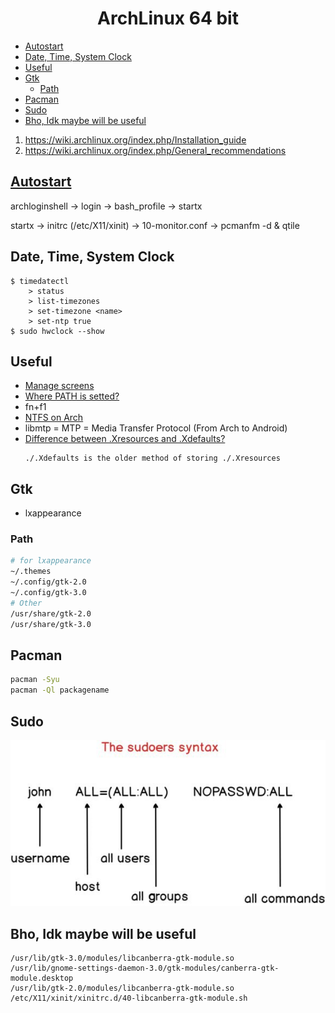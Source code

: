 <h1 align="center">ArchLinux 64 bit</h1>

- [Autostart](#autostart)
- [Date, Time, System Clock](#date-time-system-clock)
- [Useful](#useful)
- [Gtk](#gtk)
	- [Path](#path)
- [Pacman](#pacman)
- [Sudo](#sudo)
- [Bho, Idk maybe will be useful](#bho-idk-maybe-will-be-useful)

1. https://wiki.archlinux.org/index.php/Installation_guide
2. https://wiki.archlinux.org/index.php/General_recommendations

## [Autostart](https://wiki.archlinux.org/index.php/Autostarting)

archloginshell
	-> login
		-> bash_profile 
			-> startx

startx 
	-> initrc (/etc/X11/xinit)
		-> 10-monitor.conf
		-> pcmanfm -d & qtile

## Date, Time, System Clock
```
$ timedatectl
    > status
    > list-timezones
    > set-timezone <name>
    > set-ntp true
$ sudo hwclock --show
```

## Useful

- [Manage screens](https://github.com/Jakkins/Linux/blob/master/Arch%20Linux/x86_64/Dotfiles/X11)
- [Where PATH is setted?](https://stackoverflow.com/questions/37676849/where-is-path-variable-set-in-ubuntu)
- fn+f1
- [NTFS on Arch](https://wiki.archlinux.org/index.php/NTFS-3G)
- libmtp = MTP = Media Transfer Protocol (From Arch to Android)
- [Difference between .Xresources and .Xdefaults?](https://superuser.com/questions/243914/what-is-the-difference-between-xresources-and-xdefaults)
	```
	./.Xdefaults is the older method of storing ./.Xresources
	```

## Gtk

- lxappearance

### Path

```bash
# for lxappearance
~/.themes
~/.config/gtk-2.0
~/.config/gtk-3.0
# Other
/usr/share/gtk-2.0
/usr/share/gtk-3.0
```

## Pacman

```bash
pacman -Syu
pacman -Ql packagename
```

## Sudo

![sudoers](sudoers.jpg)

## Bho, Idk maybe will be useful

```
/usr/lib/gtk-3.0/modules/libcanberra-gtk-module.so
/usr/lib/gnome-settings-daemon-3.0/gtk-modules/canberra-gtk-module.desktop
/usr/lib/gtk-2.0/modules/libcanberra-gtk-module.so
/etc/X11/xinit/xinitrc.d/40-libcanberra-gtk-module.sh
```